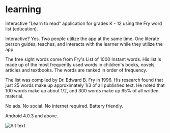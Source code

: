 learning
========

Interactive "Learn to read" application for grades K - 12 using the Fry word list (education).

Interactive?  Yes.  Two people utilize the app at the same time.  One literate person guides, teaches, and interacts with the learner while they utilize the app.

The free sight words come from Fry's List of 1000 Instant words. His list is made up of the most frequently used words in children's books, novels, articles and textbooks. The words are ranked in order of frequency.

The list was compiled by Dr. Edward B. Fry in 1996.  His research found that just 25 words make up approximately 1/3 of all published text. He noted that 100 words make up about 1/2, and 300 words make up 65% of all written material.

No ads.  No social.  No internet required.  Battery friendly.

Android 4.0.3 and above.

![Alt text](https://googledrive.com/host/0ByqChrWctKv4UzlOZEpDMWowclk/LearningApp/Screenshot_2014-01-04-07-56-41.png)
